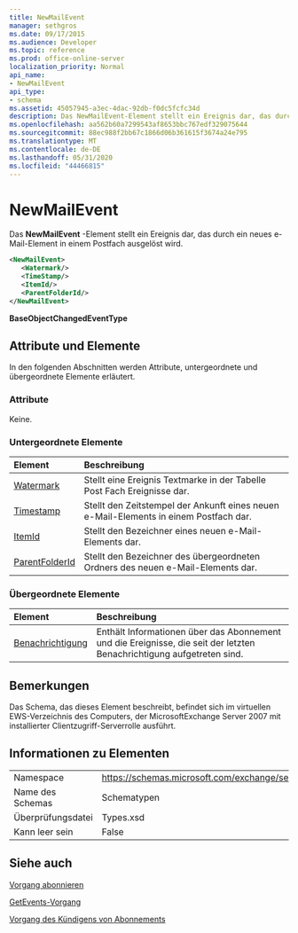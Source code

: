 ```yaml
---
title: NewMailEvent
manager: sethgros
ms.date: 09/17/2015
ms.audience: Developer
ms.topic: reference
ms.prod: office-online-server
localization_priority: Normal
api_name:
- NewMailEvent
api_type:
- schema
ms.assetid: 45057945-a3ec-4dac-92db-f0dc5fcfc34d
description: Das NewMailEvent-Element stellt ein Ereignis dar, das durch ein neues e-Mail-Element in einem Postfach ausgelöst wird.
ms.openlocfilehash: aa562b60a7299543af8653bbc767edf329075644
ms.sourcegitcommit: 88ec988f2bb67c1866d06b361615f3674a24e795
ms.translationtype: MT
ms.contentlocale: de-DE
ms.lasthandoff: 05/31/2020
ms.locfileid: "44466815"
---
```

# <a name="newmailevent"></a>NewMailEvent

Das **NewMailEvent** -Element stellt ein Ereignis dar, das durch ein neues e-Mail-Element in einem Postfach ausgelöst wird. 
  
```xml
<NewMailEvent>
   <Watermark/>
   <TimeStamp/>
   <ItemId/>
   <ParentFolderId/>
</NewMailEvent>
```

 **BaseObjectChangedEventType**
## <a name="attributes-and-elements"></a>Attribute und Elemente

In den folgenden Abschnitten werden Attribute, untergeordnete und übergeordnete Elemente erläutert.
  
### <a name="attributes"></a>Attribute

Keine.
  
### <a name="child-elements"></a>Untergeordnete Elemente

|**Element**|**Beschreibung**|
|:-----|:-----|
|[Watermark](watermark.md) <br/> |Stellt eine Ereignis Textmarke in der Tabelle Post Fach Ereignisse dar.  <br/> |
|[Timestamp](timestamp.md) <br/> |Stellt den Zeitstempel der Ankunft eines neuen e-Mail-Elements in einem Postfach dar.  <br/> |
|[ItemId](itemid.md) <br/> |Stellt den Bezeichner eines neuen e-Mail-Elements dar.  <br/> |
|[ParentFolderId](parentfolderid.md) <br/> |Stellt den Bezeichner des übergeordneten Ordners des neuen e-Mail-Elements dar.  <br/> |
   
### <a name="parent-elements"></a>Übergeordnete Elemente

|**Element**|**Beschreibung**|
|:-----|:-----|
|[Benachrichtigung](notification-ex15websvcsotherref.md) <br/> |Enthält Informationen über das Abonnement und die Ereignisse, die seit der letzten Benachrichtigung aufgetreten sind.  <br/> |
   
## <a name="remarks"></a>Bemerkungen

Das Schema, das dieses Element beschreibt, befindet sich im virtuellen EWS-Verzeichnis des Computers, der MicrosoftExchange Server 2007 mit installierter Clientzugriff-Serverrolle ausführt.
  
## <a name="element-information"></a>Informationen zu Elementen

|||
|:-----|:-----|
|Namespace  <br/> |https://schemas.microsoft.com/exchange/services/2006/types  <br/> |
|Name des Schemas  <br/> |Schematypen  <br/> |
|Überprüfungsdatei  <br/> |Types.xsd  <br/> |
|Kann leer sein  <br/> |False  <br/> |
   
## <a name="see-also"></a>Siehe auch



[Vorgang abonnieren](subscribe-operation.md)
  
[GetEvents-Vorgang](getevents-operation.md)
  
[Vorgang des Kündigens von Abonnements](unsubscribe-operation.md)

